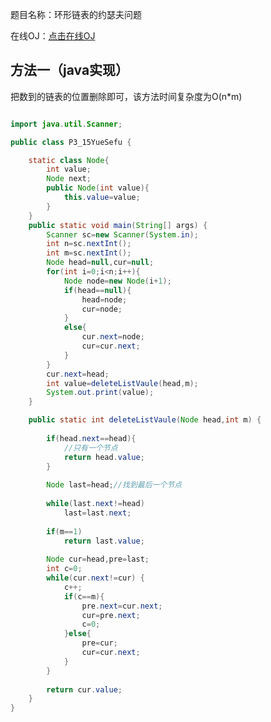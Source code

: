 题目名称：环形链表的约瑟夫问题

在线OJ：[点击在线OJ](https://www.nowcoder.com/practice/c3b34059faf546d3a7ee28f2b0154286?tpId=101&tqId=33177&rp=1&ru=%2Fta%2Fprogrammer-code-interview-guide&qru=%2Fta%2Fprogrammer-code-interview-guide%2Fquestion-ranking&tab=answerKey)







## 方法一（java实现）

把数到的链表的位置删除即可，该方法时间复杂度为O(n\*m)



```java

import java.util.Scanner;

public class P3_15YueSefu {

	static class Node{
		int value;
		Node next;
		public Node(int value){
			this.value=value;
		}
	}
    public static void main(String[] args) {
		Scanner sc=new Scanner(System.in);
		int n=sc.nextInt();
		int m=sc.nextInt();
		Node head=null,cur=null;
		for(int i=0;i<n;i++){
			Node node=new Node(i+1);
			if(head==null){
				head=node;
				cur=node;
			}
			else{
				cur.next=node;
				cur=cur.next;
			}
		}
		cur.next=head;
		int value=deleteListVaule(head,m);
		System.out.print(value);
    }

    public static int deleteListVaule(Node head,int m) {
		
		if(head.next==head){
			//只有一个节点
			return head.value;
		}
		
		Node last=head;//找到最后一个节点
		
		while(last.next!=head)
			last=last.next;
		
		if(m==1)
			return last.value;
		
        Node cur=head,pre=last;
		int c=0;
        while(cur.next!=cur) {
			c++;
			if(c==m){
				pre.next=cur.next;
				cur=pre.next;
				c=0;
			}else{
				pre=cur;
				cur=cur.next;
			}
        }
		
		return cur.value;
    }
}
```

